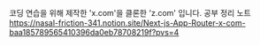 코딩 연습을 위해 제작한 'x.com'을 클론한 'z.com' 입니다.
공부 정리 노트
https://nasal-friction-341.notion.site/Next-js-App-Router-x-com-baa185789565410396da0eb78708219f?pvs=4
